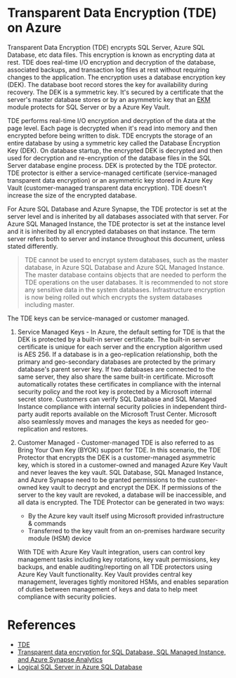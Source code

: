 # Transparent Data Encryption (TDE) on Azure
Transparent Data Encryption (TDE) encrypts SQL Server, Azure SQL Database, etc data files. This encryption is known as encrypting data at rest. TDE does real-time I/O encryption and decryption of the database, associated backups, and transaction log files at rest without requiring changes to the application. The encryption uses a database encryption key (DEK). The database boot record stores the key for availability during recovery. The DEK is a symmetric key. It's secured by a certificate that the server's master database stores or by an asymmetric key that an [EKM](https://docs.microsoft.com/en-us/sql/relational-databases/security/encryption/extensible-key-management-ekm?view=sql-server-ver15) module protects for SQL Server or by a Azure Key Vault.

TDE performs real-time I/O encryption and decryption of the data at the page level. Each page is decrypted when it's read into memory and then encrypted before being written to disk. TDE encrypts the storage of an entire database by using a symmetric key called the Database Encryption Key (DEK). On database startup, the encrypted DEK is decrypted and then used for decryption and re-encryption of the database files in the SQL Server database engine process. DEK is protected by the TDE protector. TDE protector is either a service-managed certificate (service-managed transparent data encryption) or an asymmetric key stored in Azure Key Vault (customer-managed transparent data encryption). TDE doesn't increase the size of the encrypted database.

For Azure SQL Database and Azure Synapse, the TDE protector is set at the server level and is inherited by all databases associated with that server. For Azure SQL Managed Instance, the TDE protector is set at the instance level and it is inherited by all encrypted databases on that instance. The term server refers both to server and instance throughout this document, unless stated differently.

> TDE cannot be used to encrypt system databases, such as the master database, in Azure SQL Database and Azure SQL Managed Instance. The master database contains objects that are needed to perform the TDE operations on the user databases. It is recommended to not store any sensitive data in the system databases. Infrastructure encryption is now being rolled out which encrypts the system databases including master.

The TDE keys can be service-managed or customer managed. 
1. Service Managed Keys - In Azure, the default setting for TDE is that the DEK is protected by a built-in server certificate. The built-in server certificate is unique for each server and the encryption algorithm used is AES 256. If a database is in a geo-replication relationship, both the primary and geo-secondary databases are protected by the primary database's parent server key. If two databases are connected to the same server, they also share the same built-in certificate. Microsoft automatically rotates these certificates in compliance with the internal security policy and the root key is protected by a Microsoft internal secret store. Customers can verify SQL Database and SQL Managed Instance compliance with internal security policies in independent third-party audit reports available on the Microsoft Trust Center. Microsoft also seamlessly moves and manages the keys as needed for geo-replication and restores.
2. Customer Managed - Customer-managed TDE is also referred to as Bring Your Own Key (BYOK) support for TDE. In this scenario, the TDE Protector that encrypts the DEK is a customer-managed asymmetric key, which is stored in a customer-owned and managed Azure Key Vault and never leaves the key vault. SQL Database, SQL Managed Instance, and Azure Synapse need to be granted permissions to the customer-owned key vault to decrypt and encrypt the DEK. If permissions of the server to the key vault are revoked, a database will be inaccessible, and all data is encrypted. The TDE Protector can be generated in two ways:
    * By the Azure key vault itself using Microsoft provided infrastructure & commands
    * Transferred to the key vault from an on-premises hardware security module (HSM) device

    With TDE with Azure Key Vault integration, users can control key management tasks including key rotations, key vault permissions, key backups, and enable auditing/reporting on all TDE protectors using Azure Key Vault functionality. Key Vault provides central key management, leverages tightly monitored HSMs, and enables separation of duties between management of keys and data to help meet compliance with security policies.

# References
* [TDE](https://docs.microsoft.com/en-us/sql/relational-databases/security/encryption/transparent-data-encryption?view=azuresqldb-current)
* [Transparent data encryption for SQL Database, SQL Managed Instance, and Azure Synapse Analytics](https://docs.microsoft.com/en-us/azure/azure-sql/database/transparent-data-encryption-tde-overview?view=azuresqldb-current&tabs=azure-portal)
* [Logical SQL Server in Azure SQL Database](https://docs.microsoft.com/en-us/azure/azure-sql/database/logical-servers)